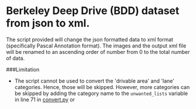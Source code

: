 # Berkeley Deep Drive (BDD) dataset from json to xml.
The script provided will change the json formatted data to xml format (specifically Pascal Annotation format). The images and the output xml file will be renamed to an ascending order of number from 0 to the total number of data.

###Limitation
- The script cannot be used to convert the 'drivable area' and 'lane' categories. Hence, those will be skipped. However, more categories can be skipped by adding the category name to the ```unwanted_lists``` variable in line 71 in [convert.py](https://github.com/Ugenteraan/bdd_json_to_xml/blob/master/convert.py) or 
